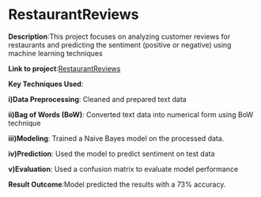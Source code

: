 # RestaurantReviews
**Description**:This project focuses on analyzing customer reviews for restaurants and predicting the sentiment (positive or negative) using machine learning techniques

**Link to project**:[RestaurantReviews](https://github.com/PRANAVKUMAR183/RestaurantReviews)

**Key Techniques Used**:

  **i)Data Preprocessing**: Cleaned and prepared text data
  
  **ii)Bag of Words (BoW)**: Converted text data into numerical form using BoW technique
  
  **iii)Modeling**: Trained a Naive Bayes model on the processed data.
  
 **iv)Prediction**: Used the model to predict sentiment on test data  
  
  **v)Evaluation**: Used a confusion matrix to evaluate model performance
  
**Result Outcome**:Model predicted the results with a 73% accuracy.
